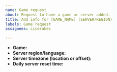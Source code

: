 ```yaml
---
name: Game request
about: Request to have a game or server added.
title: Add info for [GAME_NAME] (SERVER/REGION)
labels: Game request
assignees: cicerakes

---
```


- **Game:**
- **Server region/language:**
- **Server timezone (location or offset):**
- **Daily server reset time:**
